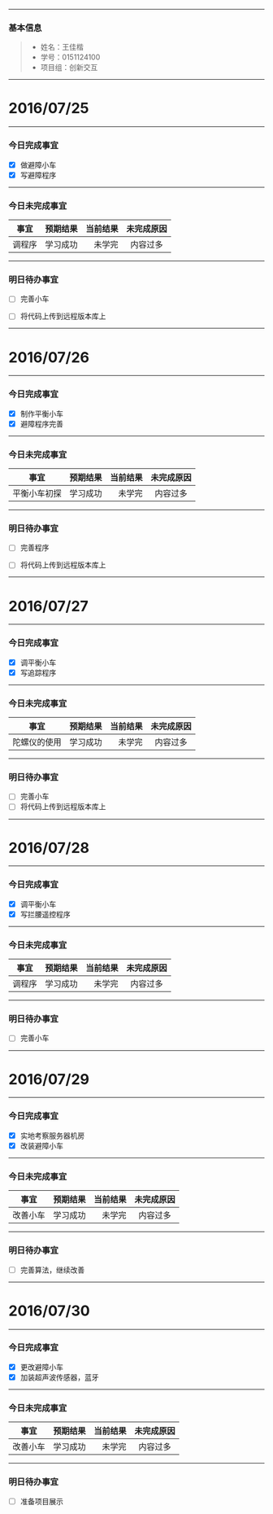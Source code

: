 ﻿-------


### 基本信息
> * 姓名：王佳楷
> * 学号：0151124100
> * 项目组：创新交互

-------


# 2016/07/25

-------

### 今日完成事宜
- [x]  做避障小车
- [x]  写避障程序

-----
### 今日未完成事宜


| 事宜     |预期结果| 当前结果  | 未完成原因   | 
| --------   | -----:  | -----:  | :----:  |
|调程序  | 学习成功    | 未学完  | 内容过多  | 


------
### 明日待办事宜
- [ ] 完善小车
- [ ] 将代码上传到远程版本库上


-------



# 2016/07/26

-------

### 今日完成事宜
- [x]  制作平衡小车
- [x]  避障程序完善

-----
### 今日未完成事宜


| 事宜     |预期结果| 当前结果  | 未完成原因   | 
| --------   | -----:  | -----:  | :----:  |
| 平衡小车初探   | 学习成功    | 未学完  | 内容过多  | 


------
### 明日待办事宜
- [ ] 完善程序
- [ ] 将代码上传到远程版本库上


-------



# 2016/07/27

-------

### 今日完成事宜
- [x]  调平衡小车
- [x]  写追踪程序

-----
### 今日未完成事宜


| 事宜     |预期结果| 当前结果  | 未完成原因   | 
| --------   | -----:  | -----:  | :----:  |
| 陀螺仪的使用   | 学习成功    | 未学完  | 内容过多  | 


------
### 明日待办事宜
- [ ] 完善小车
- [ ] 将代码上传到远程版本库上

-------



# 2016/07/28

-------

### 今日完成事宜
- [x]  调平衡小车
- [x]  写拦腰遥控程序

-----
### 今日未完成事宜


| 事宜     |预期结果| 当前结果  | 未完成原因   | 
| --------   | -----:  | -----:  | :----:  |
| 调程序   | 学习成功    | 未学完  | 内容过多  | 


------
### 明日待办事宜
- [ ] 完善小车
-------

# 2016/07/29

-------

### 今日完成事宜
- [x]  实地考察服务器机房
- [x]  改装避障小车

-----
### 今日未完成事宜


| 事宜     |预期结果| 当前结果  | 未完成原因   | 
| --------   | -----:  | -----:  | :----:  |
| 改善小车   | 学习成功    | 未学完  | 内容过多  | 


------
### 明日待办事宜
- [ ] 完善算法，继续改善
-------
# 2016/07/30

-------

### 今日完成事宜
- [x]  更改避障小车
- [x]  加装超声波传感器，蓝牙

-----
### 今日未完成事宜


| 事宜     |预期结果| 当前结果  | 未完成原因   | 
| --------   | -----:  | -----:  | :----:  |
| 改善小车   | 学习成功    | 未学完  | 内容过多  | 


------
### 明日待办事宜
- [ ] 准备项目展示


